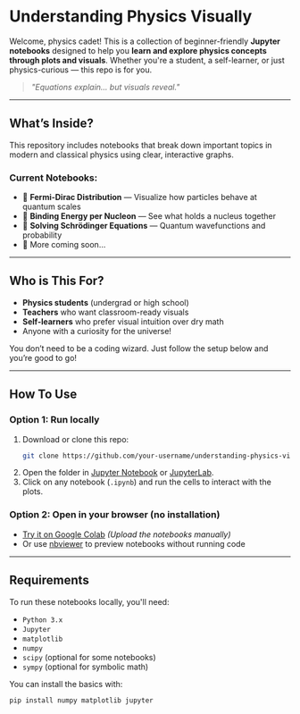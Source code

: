 # Understanding Physics Visually

Welcome, physics cadet! This is a collection of beginner-friendly **Jupyter notebooks** designed to help you **learn and explore physics concepts through plots and visuals**. Whether you're a student, a self-learner, or just physics-curious — this repo is for you.

> _"Equations explain... but visuals reveal."_

---

## What’s Inside?

This repository includes notebooks that break down important topics in modern and classical physics using clear, interactive graphs.

### Current Notebooks:
- 🔹 **Fermi-Dirac Distribution** — Visualize how particles behave at quantum scales
- 🔹 **Binding Energy per Nucleon** — See what holds a nucleus together
- 🔹 **Solving Schrödinger Equations** — Quantum wavefunctions and probability
- 🔹 More coming soon...

---

## Who is This For?

- **Physics students** (undergrad or high school)
- **Teachers** who want classroom-ready visuals
- **Self-learners** who prefer visual intuition over dry math
- Anyone with a curiosity for the universe!

You don’t need to be a coding wizard. Just follow the setup below and you’re good to go!

---

## How To Use

### Option 1: Run locally
1. Download or clone this repo:
    ```bash
    git clone https://github.com/your-username/understanding-physics-visually.git
    ```
2. Open the folder in [Jupyter Notebook](https://jupyter.org/) or [JupyterLab](https://jupyterlab.readthedocs.io/).
3. Click on any notebook (`.ipynb`) and run the cells to interact with the plots.

### Option 2: Open in your browser (no installation)
- [Try it on Google Colab](https://colab.research.google.com/) *(Upload the notebooks manually)*
- Or use [nbviewer](https://nbviewer.org/) to preview notebooks without running code

---

## Requirements

To run these notebooks locally, you'll need:

- `Python 3.x`
- `Jupyter`
- `matplotlib`
- `numpy`
- `scipy` (optional for some notebooks)
- `sympy` (optional for symbolic math)

You can install the basics with:
```bash
pip install numpy matplotlib jupyter
